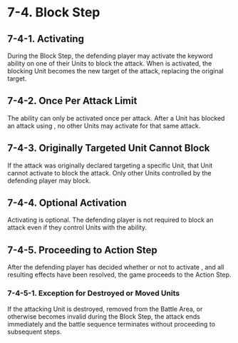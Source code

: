 # 7-4. Block Step

## 7-4-1. Activating <Blocker>

During the Block Step, the defending player may activate the <Blocker> keyword ability on one of their Units to block the attack. When <Blocker> is activated, the blocking Unit becomes the new target of the attack, replacing the original target.

## 7-4-2. Once Per Attack Limit

The <Blocker> ability can only be activated once per attack. After a Unit has blocked an attack using <Blocker>, no other Units may activate <Blocker> for that same attack.

## 7-4-3. Originally Targeted Unit Cannot Block

If the attack was originally declared targeting a specific Unit, that Unit cannot activate <Blocker> to block the attack. Only other Units controlled by the defending player may block.

## 7-4-4. Optional Activation

Activating <Blocker> is optional. The defending player is not required to block an attack even if they control Units with the <Blocker> ability.

## 7-4-5. Proceeding to Action Step

After the defending player has decided whether or not to activate <Blocker>, and all resulting effects have been resolved, the game proceeds to the Action Step.

### 7-4-5-1. Exception for Destroyed or Moved Units

If the attacking Unit is destroyed, removed from the Battle Area, or otherwise becomes invalid during the Block Step, the attack ends immediately and the battle sequence terminates without proceeding to subsequent steps.
